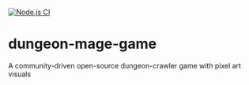 [![Node.js CI](https://github.com/greenpixels/dungeon-mage-game/actions/workflows/node.js.yml/badge.svg)](https://github.com/greenpixels/dungeon-mage-game/actions/workflows/node.js.yml) 

# dungeon-mage-game
A community-driven open-source dungeon-crawler game with pixel art visuals
